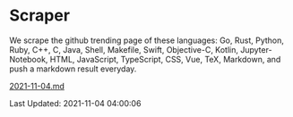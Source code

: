 # Scraper

We scrape the github trending page of these languages: Go, Rust, Python, Ruby, C++, C, Java, Shell, Makefile, Swift, Objective-C, Kotlin, Jupyter-Notebook, HTML, JavaScript, TypeScript, CSS, Vue, TeX, Markdown, and push a markdown result everyday.

[2021-11-04.md](https://github.com/yangwenmai/github-trending-backup/blob/master/2021-11-04.md)

Last Updated: 2021-11-04 04:00:06